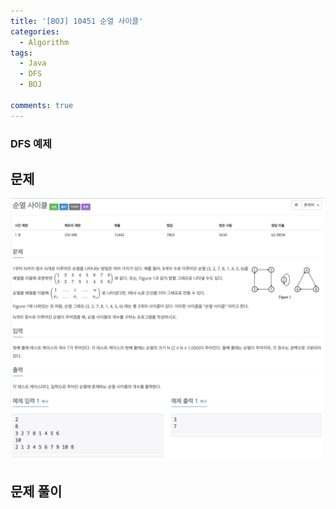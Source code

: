 ```yaml
---
title: '[BOJ] 10451 순열 사이클'
categories:
  - Algorithm
tags:
  - Java
  - DFS
  - BOJ

comments: true 
---
```

### DFS 예제

## 문제
 <a href="/assets/images/BOJ10451.png"><img src="/assets/images/BOJ10451.png"></a>
 <br/>

## 문제 풀이
<script src="https://gist.github.com/kyeahen/72774ba82f8b81d0074bc432139181b0.js"></script>
<br/>


